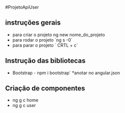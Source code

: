 #ProjetoApiUser
## instruções gerais

* para criar o projeto ng new nome_do_projeto
* para rodar o projeto ´ng s -0´
* para parar o projeto ´ CRTL + c´


## Instrução das bibliotecas
* Bootstrap - npm i bootstrap´
*anotar no angular.json

## Criação de componentes 
* ng g c home
* ng g c user